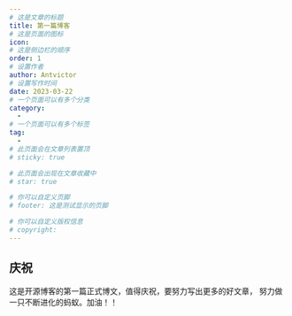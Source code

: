 ```yaml
---
# 这是文章的标题
title: 第一篇博客
# 这是页面的图标
icon: 
# 这是侧边栏的顺序
order: 1
# 设置作者
author: Antvictor
# 设置写作时间
date: 2023-03-22
# 一个页面可以有多个分类
category:
  - 
# 一个页面可以有多个标签
tag:
  - 
# 此页面会在文章列表置顶
# sticky: true

# 此页面会出现在文章收藏中
# star: true

# 你可以自定义页脚
# footer: 这是测试显示的页脚

# 你可以自定义版权信息
# copyright: 
---
```

## 庆祝
这是开源博客的第一篇正式博文，值得庆祝，要努力写出更多的好文章，
努力做一只不断进化的蚂蚁。加油！！


